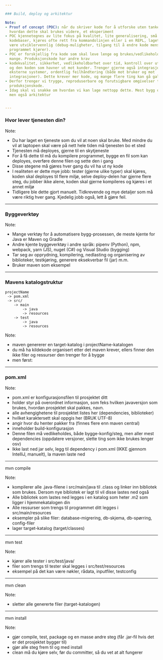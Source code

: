 ```yaml
---

### Build, deploy og arkitektur

Note:
- Proof of concept (POC): når du skriver kode for å utforske uten tanke på
  hvordan dette skal brukes videre, et eksperiment
- POC kjennetegnes av lite fokus på kvalitet, lite generalisering, små
  kodebaser, kjøres ofte rett fra kommandolinjen eller i en REPL, laget for å
  være utviklervennlig (debug-muligheter, tilgang til å endre kode mens
  programmet kjører).
- POC er forskjellig fra kode som skal leve lenge og brukes/vedlikeholdes av
  mange. Produksjonskode har andre krav
- kodekvalitet, sikkerhet, vedlikeholdbarhet over tid, kontroll over utvikling
  og den koden som havner ut mot kunder. Trenger gjerne også integrasjoner mot
  eksterne systemer, ordentlig feilhåndtering (både mot bruker og mot
  integrasjoner). Dette krever mer kode, og mange flere ting kan gå gale. 
- Derfor trenger vi trygge, reproduserbare og forutsigbare omgivelser til
  produksjonskode. 
- Idag skal vi snakke om hvordan vi kan lage nettopp dette. Mest bygg og deploy,
  men også arkitektur


---
```


### Hvor lever tjenesten din?

Note: 
- Du har laget en tjeneste som du vil at noen skal bruke. Med mindre du vil at
  laptopen skal være på nett hele tiden må tjenesten bo et sted
- Tjenesten må deployes, gjerne til en skytjeneste
- For å få dette til må du kompilere programmet, bygge en fil som kan deployes,
  overføre denne filen og sette den i gang
- Disse stegene må gjøres hver gang du vil ha ut ny kode
- I realiteten er dette mye jobb: tester (gjerne ulike typer) skal kjøres, koden
  skal deployes til flere miljø, selve deploy-delen har gjerne flere steg, du
  jobber ikke alene, koden skal gjerne kompileres og kjøres i et annet miljø
- Tidligere ble dette gjort manuelt. Tidkrevende og mye detaljer som må være
  riktig hver gang. Kjedelig jobb også, lett å gjøre feil. 


---

### Byggeverktøy

Note: 
- Mange verktøy for å automatisere bygg-prosessen, de meste kjente for Java er
  Maven og Gradle
- Andre kjente byggeverktøy i andre språk: pipenv (Python), npm, webpack, yarn
  (JS), nuget (C#) og Visual Studio (bygging)
- Tar seg av opprydning, kompilering, nedlasting og organisering av biblioteker,
  testkjøring, generere eksekverbar fil (jar) m.m.
- Bruker maven som eksempel


---

### Mavens katalogstruktur

```
projectName
 -> pom.xml
 -> src/
    -> main
        -> java
        -> resources
    -> test
        -> java
        -> resources
```

Note: 
- maven genererer en target-katalog i projectName-katalogen
- du må ha kildekode organisert etter det maven krever, ellers finner den ikke
  filer og ressurser den trenger for å bygge
- men først: 


---

### pom.xml

Note:
- pom.xml er konfigurasjonsfilen til prosjektet ditt
- holder styr på overordnet informasjon, som feks hvilken javaversjon som
  brukes, hvordan prosjektet skal pakkes, navn. 
- alle avhengighetene til prosjektet listes her (dependencies, biblioteker)
- hvilket karaktersett skal oppgis her (BRUK UTF-8)
- angir hvor du henter pakker fra (finnes flere enn maven central)
- inneholder build-konfigurasjon
- Denne filen må vedlikeholdes, både bygge-konfig/steg, men aller mest
  dependencies (oppdatere versjoner, slette ting som ikke brukes lenger osv)
- Ikke last ned jar selv, legg til dependency i pom.xml (IKKE gjennom IntelliJ,
  manuelt), la maven laste ned


---

mvn compile

Note: 
- kompilerer alle .java-filene i src/main/java til .class og linker inn
  bibliotek som brukes.  Dersom nye bibliotek er lagt til vil disse lastes ned
  også
- Alle bibliotek som lastes ned legges i en katalog som heter .m2 som ligger i
  hjemmekatalogen din
- Alle ressurser som trengs til programmet ditt legges i src/main/resources
- eksempler på slike filer: database-migrering, db-skjema, db-spørring,
  config-filer
- lager target-katalog (target/classes)


---

mvn test

Note:
- kjører alle tester i src/test/java/
- filer som trengs til tester skal legges i src/test/resources
- eksempel på det kan være nøkler, rådata, inputfiler, testconfig


---

mvn clean

Note:
- sletter alle genererte filer (target-katalogen)


---

mvn install

Note: 
- gjør compile, test, package og en masse andre steg (får .jar-fil hvis det er
  det prosjektet bygger til)
- gjør alle steg frem til og med install
- clean må du kjøre selv, før du committer, så du vet at alt fungerer



